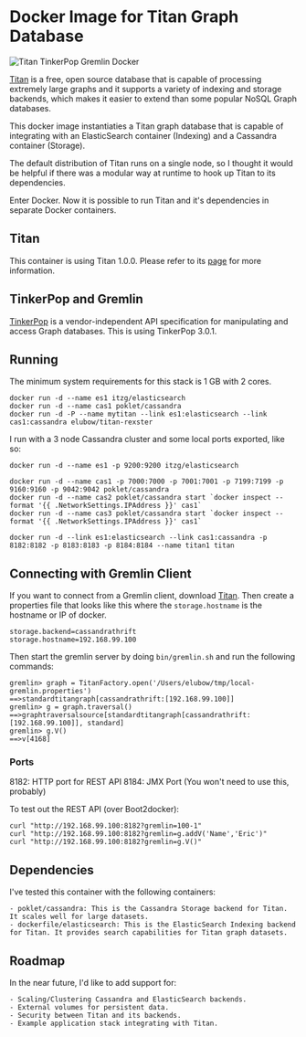 # Docker Image for Titan Graph Database

![Titan TinkerPop Gremlin Docker](https://raw.github.com/elubow/gremlin-titan/master/titan-docker-logo.png)

[Titan](http://titandb.io/) is a free, open source database that is capable of processing
extremely large graphs and it supports a variety of indexing and storage backends,
which makes it easier to extend than some popular NoSQL Graph databases.

This docker image instantiaties a Titan graph database that is capable of
integrating with an ElasticSearch container (Indexing) and a Cassandra container (Storage).

The default distribution of Titan runs on a single node, so I thought it would be helpful
if there was a modular way at runtime to hook up Titan to its dependencies.

Enter Docker. Now it is possible to run Titan and it's dependencies in separate Docker containers.

## Titan

This container is using Titan 1.0.0. Please refer to
its [page](https://github.com/thinkaurelius/titan/wiki/Downloads) for more information.

## TinkerPop and Gremlin

[TinkerPop](http://www.tinkerpop.com/) is a vendor-independent API specification for
manipulating and access Graph databases. This is using TinkerPop 3.0.1.

## Running

The minimum system requirements for this stack is 1 GB with 2 cores.

```
docker run -d --name es1 itzg/elasticsearch
docker run -d --name cas1 poklet/cassandra
docker run -d -P --name mytitan --link es1:elasticsearch --link cas1:cassandra elubow/titan-rexster
```

I run with a 3 node Cassandra cluster and some local ports exported, like so:

```
docker run -d --name es1 -p 9200:9200 itzg/elasticsearch

docker run -d --name cas1 -p 7000:7000 -p 7001:7001 -p 7199:7199 -p 9160:9160 -p 9042:9042 poklet/cassandra
docker run -d --name cas2 poklet/cassandra start `docker inspect --format '{{ .NetworkSettings.IPAddress }}' cas1`
docker run -d --name cas3 poklet/cassandra start `docker inspect --format '{{ .NetworkSettings.IPAddress }}' cas1`

docker run -d --link es1:elasticsearch --link cas1:cassandra -p 8182:8182 -p 8183:8183 -p 8184:8184 --name titan1 titan
```

## Connecting with Gremlin Client

If you want to connect from a Gremlin client, download [Titan](http://s3.thinkaurelius.com/downloads/titan/titan-1.0.0-hadoop1.zip).
Then create a properties file that looks like this where the `storage.hostname` is the hostname or IP of docker.

```
storage.backend=cassandrathrift
storage.hostname=192.168.99.100
```

Then start the gremlin server by doing `bin/gremlin.sh` and run the following commands:

```
gremlin> graph = TitanFactory.open('/Users/elubow/tmp/local-gremlin.properties')
==>standardtitangraph[cassandrathrift:[192.168.99.100]]
gremlin> g = graph.traversal()
==>graphtraversalsource[standardtitangraph[cassandrathrift:[192.168.99.100]], standard]
gremlin> g.V()
==>v[4168]
```

### Ports

8182: HTTP port for REST API
8184: JMX Port (You won't need to use this, probably)

To test out the REST API (over Boot2docker):

```
curl "http://192.168.99.100:8182?gremlin=100-1"
curl "http://192.168.99.100:8182?gremlin=g.addV('Name','Eric')"
curl "http://192.168.99.100:8182?gremlin=g.V()"
```

## Dependencies

I've tested this container with the following containers:

	- poklet/cassandra: This is the Cassandra Storage backend for Titan. It scales well for large datasets.
	- dockerfile/elasticsearch: This is the ElasticSearch Indexing backend for Titan. It provides search capabilities for Titan graph datasets.

## Roadmap

In the near future, I'd like to add support for:

	- Scaling/Clustering Cassandra and ElasticSearch backends.
	- External volumes for persistent data.
	- Security between Titan and its backends.
	- Example application stack integrating with Titan.

